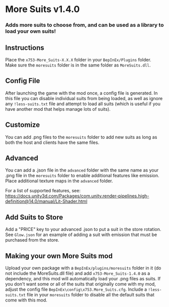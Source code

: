 # More Suits v1.4.0
### Adds more suits to choose from, and can be used as a library to load your own suits!

## Instructions
Place the ```x753-More_Suits-X.X.X``` folder in your ```BepInEx/Plugins``` folder. Make sure the ```moresuits``` folder is in the same folder as ```MoreSuits.dll```.

## Config File
After launching the game with the mod once, a config file is generated. In this file you can disable individual suits from being loaded, as well as ignore any ```!less-suits.txt``` file and attempt to load all suits (which is useful if you have another mod that helps manage lots of suits).

## Customize
You can add .png files to the ```moresuits``` folder to add new suits as long as both the host and clients have the same files.

## Advanced
You can add a .json file in the ```advanced``` folder with the same name as your .png file in the ```moresuits``` folder to enable additional features like emission. Place additional texture maps in the ```advanced``` folder.

For a list of supported features, see:
https://docs.unity3d.com/Packages/com.unity.render-pipelines.high-definition@14.0/manual/Lit-Shader.html

## Add Suits to Store
Add a "PRICE" key to your advanced .json to put a suit in the store rotation. See ```Glow.json``` for an example of adding a suit with emission that must be purchased from the store.

## Making your own More Suits mod
Upload your own package with a ```BepInEx/plugins/moresuits``` folder in it (do not include the MoreSuits.dll file) and add ```x753-More_Suits-1.4.0``` as a dependency, and this mod will automatically load your .png files as suits. If you don't want some or all of the suits that originally come with my mod, adjust the config file ```BepInEx\config\x753.More_Suits.cfg```. Include a ```!less-suits.txt``` file in your ```moresuits``` folder to disable all the default suits that come with this mod.